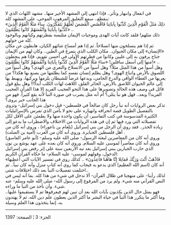 ------------------------------------------------------------------------

في انفعال وانبهار وتأثر.. فإذا انتهى إلى المشهد الأخير منها.. مشهد
اللهاث الذي لا ينقطع.. سمع التعليق المرهوب الموحي، على المشهد كله:  
«ذلِكَ مَثَلُ الْقَوْمِ الَّذِينَ كَذَّبُوا بِآياتِنا فَاقْصُصِ الْقَصَصَ لَعَلَّهُمْ يَتَفَكَّرُونَ. ساءَ مَثَلًا
الْقَوْمُ الَّذِينَ كَذَّبُوا بِآياتِنا وَأَنْفُسَهُمْ كانُوا يَظْلِمُونَ» ..  
ذلك مثلهم! فلقد كانت آيات الهدى وموحيات الإيمان متلبسة بفطرتهم وكيانهم
وبالوجود كله من حولهم.  
ثم إذا هم ينسلخون منها انسلاخاً. ثم إذا هم أمساخ شائهو الكيان، هابطون عن
مكان «الإنسان» إلى مكان الحيوان.. مكان الكلب الذي يتمرغ في الطين.. وكان
لهم من الإيمان جناح يرفون به إلى عليين وكانوا من فطرتهم الأولى في أحسن
تقويم، فإذا هم ينحطون منها إلى أسفل سافلين! «ساءَ مَثَلًا الْقَوْمُ الَّذِينَ كَذَّبُوا
بِآياتِنا وَأَنْفُسَهُمْ كانُوا يَظْلِمُونَ!» ..  
وهل أسوأ من هذا المثل مثلاً؟ وهل أسوأ من الانسلاخ والتعري من الهدى؟ وهل
أسوأ من اللصوق بالأرض واتباع الهوى؟ وهل يظلم إنسان نفسه كما يظلمها من
يصنع بها هكذا؟ من يعريها من الغطاء الواقي والدرع الحامي، ويدعها غرضاً
للشيطان يلزمها ويركبها، ويهبط بها إلى عالم الحيوان اللاصق بالأرض، الحائر
القلق، اللاهث لهاث الكلب أبداً!!! وهل يبلغ قول قائل في وصف هذه الحالة
وتصويرها على هذا النحو العجيب الفريد إلا هذا القرآن العجيب الفريد!!
وبعد.. فهل هو نبأ يتلى؟ أم أنه مثل يضرب في صورة النبأ لأنه يقع كثيراً.
فهو من هذا الجانب خبر يروى؟  
تذكر بعض الروايات أنه نبأ رجل كان صالحاً في فلسطين- قبل دخول بني إسرائيل-
وتروي بالتفصيل الطويل قصة انحرافه وانهياره على نحو لا يأمن الذي تمرس
بالإسرائيليات الكثيرة المدسوسة في كتب التفاسير، أن يكون واحدة منها ولا
يطمئن على الأقل لكل تفصيلاته التي ورد فيها ثم إن في هذه الروايات من
الاختلاف والاضطراب ما يدعو إلى زيادة الحذر.. فقد روي أن الرجل من بني
إسرائيل (بلعام بن باعوراء) ، وروي أنه كان من أهل فلسطين الجبابرة. وروي
أنه كان من العرب (أمية بن الصلت) .  
وروي أنه كان من المعاصرين لبعثة الرسول- صلى الله عليه وسلم- (أبو عامر
الفاسق) وروي أنه كان معاصراً لموسى عليه السلام. وروي أنه كان بعده على عهد
يوشع بن نون الذي حارب الجبارين ببني إسرائيل بعد تيه الأربعين سنة على إثر
رفض بني إسرائيل الدخول، وقولهم لموسى- عليه السلام- ما حكاه القرآن
الكريم:  
«فَاذْهَبْ أَنْتَ وَرَبُّكَ فَقاتِلا إِنَّا هاهُنا قاعِدُونَ» .. كذلك روي في تفسير الآيات
التي أعطيها أنه كان (اسم الله العظيم) الذي يدعو به فيجاب كما روي أنه
كتاب منزل وأنه كان نبياً.. ثم اختلفت تفصيلات النبأ بعد ذلك اختلافات
شتى..  
لذلك رأينا- على منهجنا في ظلال القرآن- ألا ندخل في شيء من هذا كله. بما
أنه ليس في النص القرآني منه شيء. ولم يرد من المرفوع إلى رسول الله- صلى
الله عليه وسلم- عنه شيء. وأن نأخذ من النبأ ما وراءه.  
فهو يمثل حال الذين يكذبون بآيات الله بعد أن تبين لهم فيعرفوها ثم لا
يستقيموا عليها.. وما أكثر ما يتكرر هذا النبأ في حياة البشر ما أكثر الذين
يعطون علم دين الله، ثم لا يهتدون به، إنما يتخذون هذا العلم وسيلة

------------------------------------------------------------------------

الجزء: 3 ¦ الصفحة: 1397
